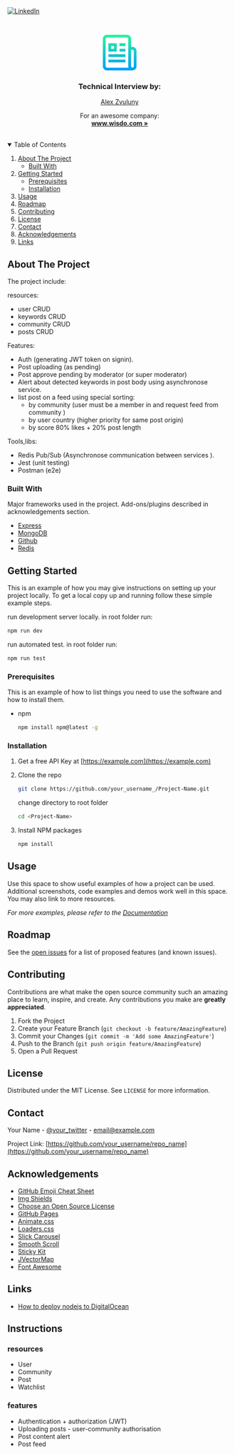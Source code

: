 <!--
*** Thanks for checking out the Best-README-Template. If you have a suggestion
*** that would make this better, please fork the repo and create a pull request
*** or simply open an issue with the tag "enhancement".
*** Thanks again! Now go create something AMAZING! :D
-->



<!-- PROJECT SHIELDS -->
<!--
*** I'm using markdown "reference style" links for readability.
*** Reference links are enclosed in brackets [ ] instead of parentheses ( ).
*** See the bottom of this document for the declaration of the reference variables
*** for contributors-url, forks-url, etc. This is an optional, concise syntax you may use.
*** https://www.markdownguide.org/basic-syntax/#reference-style-links
-->
<!-- [![Contributors][contributors-shield]][contributors-url]
[![Forks][forks-shield]][forks-url]
[![Stargazers][stars-shield]][stars-url]
[![Issues][issues-shield]][issues-url]
[![MIT License][license-shield]][license-url] -->
[![LinkedIn][linkedin-shield]][linkedin-url]


<!-- PROJECT LOGO -->
<br />
<p align="center">
  <!-- <a href="https://github.com/othneildrew/Best-README-Template"> -->
  <a href="https://www.wisdo.com/">
    <img src="images/logo.png" alt="Logo" width="80" height="80">
  </a>

  <h3 align="center">Technical Interview by:</h3>
  <a href="https://www.wisdo.com/">
     <div  align="center"> Alex Zvuluny </div>
  </a>

  <p align="center">
    For an awesome company:
    <br />
    <a href="https://www.wisdo.com/"><strong>www.wisdo.com »</strong></a>
    <br />
    <br />
    <!-- <a href="https://github.com/othneildrew/Best-README-Template">View Demo</a>
    ·
    <a href="https://github.com/othneildrew/Best-README-Template/issues">Report Bug</a>
    ·
    <a href="https://github.com/othneildrew/Best-README-Template/issues">Request Feature</a> -->
  </p>
</p>



<!-- TABLE OF CONTENTS -->
<details open="open">
  <summary>Table of Contents</summary>
  <ol>
    <li>
      <a href="#about-the-project">About The Project</a>
      <ul>
        <li><a href="#built-with">Built With</a></li>
      </ul>
    </li>
    <li>
      <a href="#getting-started">Getting Started</a>
      <ul>
        <li><a href="#prerequisites">Prerequisites</a></li>
        <li><a href="#installation">Installation</a></li>
      </ul>
    </li>
    <li><a href="#usage">Usage</a></li>
    <li><a href="#roadmap">Roadmap</a></li>
    <li><a href="#contributing">Contributing</a></li>
    <li><a href="#license">License</a></li>
    <li><a href="#contact">Contact</a></li>
    <li><a href="#acknowledgements">Acknowledgements</a></li>
    <li><a href="#links">Links</a></li>
  </ol>
</details>



<!-- ABOUT THE PROJECT -->
## About The Project

<!-- add Photo and a link to app -->
<!-- [![Product Name Screen Shot][product-screenshot]](https://example.com) -->

The project include:

resources:
* user CRUD 
* keywords CRUD  
* community CRUD  
* posts CRUD  

Features:
* Auth (generating JWT token on signin).  
* Post uploading (as pending)  
* Post approve pending by moderator (or super moderator)
* Alert about detected keywords in post body using asynchronose service.
* list post on a feed using special sorting:
  * by community (user must be a member in and request feed from community )   
  * by user country (higher priority for same post origin)  
  * by score 80% likes + 20% post length


Tools,libs:
* Redis Pub/Sub (Asynchronose communication between services ).  
* Jest (unit testing)
* Postman (e2e)


### Built With

Major frameworks used in the project. Add-ons/plugins described in acknowledgements section.
* [Express](https://expressjs.com/)
* [MongoDB](https://mongodb.com)
* [Github](https://github.com)
* [Redis](https://redis.io)



<!-- GETTING STARTED -->
## Getting Started

This is an example of how you may give instructions on setting up your project locally.
To get a local copy up and running follow these simple example steps.

run development server locally. in root folder run: 
  ```sh
  npm run dev
  ```

run automated test. in root folder run: 
  ```sh
  npm run test
  ```


### Prerequisites

This is an example of how to list things you need to use the software and how to install them.
* npm
  ```sh
  npm install npm@latest -g
  ```

### Installation

1. Get a free API Key at [https://example.com](https://example.com)

2. Clone the repo
   ```sh
   git clone https://github.com/your_username_/Project-Name.git
   ```
   change directory to root folder 
   ```sh
   cd <Project-Name>
   ```

3. Install NPM packages
   ```sh
   npm install
   ```

<!-- 4. Enter your API in `config.js`
   ```JS
   const API_KEY = 'ENTER YOUR API';
   ``` -->



<!-- USAGE EXAMPLES -->
## Usage

Use this space to show useful examples of how a project can be used. Additional screenshots, code examples and demos work well in this space. You may also link to more resources.

_For more examples, please refer to the [Documentation](https://example.com)_



<!-- ROADMAP -->
## Roadmap

See the [open issues](https://github.com/othneildrew/Best-README-Template/issues) for a list of proposed features (and known issues).



<!-- CONTRIBUTING -->
## Contributing

Contributions are what make the open source community such an amazing place to learn, inspire, and create. Any contributions you make are **greatly appreciated**.

1. Fork the Project
2. Create your Feature Branch (`git checkout -b feature/AmazingFeature`)
3. Commit your Changes (`git commit -m 'Add some AmazingFeature'`)
4. Push to the Branch (`git push origin feature/AmazingFeature`)
5. Open a Pull Request



<!-- LICENSE -->
## License

Distributed under the MIT License. See `LICENSE` for more information.



<!-- CONTACT -->
## Contact

Your Name - [@your_twitter](https://twitter.com/your_username) - email@example.com

Project Link: [https://github.com/your_username/repo_name](https://github.com/your_username/repo_name)



<!-- ACKNOWLEDGEMENTS -->
## Acknowledgements
* [GitHub Emoji Cheat Sheet](https://www.webpagefx.com/tools/emoji-cheat-sheet)
* [Img Shields](https://shields.io)
* [Choose an Open Source License](https://choosealicense.com)
* [GitHub Pages](https://pages.github.com)
* [Animate.css](https://daneden.github.io/animate.css)
* [Loaders.css](https://connoratherton.com/loaders)
* [Slick Carousel](https://kenwheeler.github.io/slick)
* [Smooth Scroll](https://github.com/cferdinandi/smooth-scroll)
* [Sticky Kit](http://leafo.net/sticky-kit)
* [JVectorMap](http://jvectormap.com)
* [Font Awesome](https://fontawesome.com)



<!-- Links -->
## Links
* [How to deploy nodejs to DigitalOcean](https://medium.com/@haxzie/deploying-node-js-application-to-digitalocean-setting-up-the-server-99e1d65fa291)






<!-- MARKDOWN LINKS & IMAGES -->
<!-- https://www.markdownguide.org/basic-syntax/#reference-style-links -->
[contributors-shield]: https://img.shields.io/github/contributors/othneildrew/Best-README-Template.svg?style=for-the-badge
[contributors-url]: https://github.com/othneildrew/Best-README-Template/graphs/contributors
[forks-shield]: https://img.shields.io/github/forks/othneildrew/Best-README-Template.svg?style=for-the-badge
[forks-url]: https://github.com/othneildrew/Best-README-Template/network/members
[stars-shield]: https://img.shields.io/github/stars/othneildrew/Best-README-Template.svg?style=for-the-badge
[stars-url]: https://github.com/othneildrew/Best-README-Template/stargazers
[issues-shield]: https://img.shields.io/github/issues/othneildrew/Best-README-Template.svg?style=for-the-badge
[issues-url]: https://github.com/othneildrew/Best-README-Template/issues
[license-shield]: https://img.shields.io/github/license/othneildrew/Best-README-Template.svg?style=for-the-badge
[license-url]: https://github.com/othneildrew/Best-README-Template/blob/master/LICENSE.txt
[linkedin-shield]: https://img.shields.io/badge/-LinkedIn-black.svg?style=for-the-badge&logo=linkedin&colorB=555
[linkedin-url]: https://linkedin.com/in/alexzvuluny/
[product-screenshot]: images/screenshot.png



<!-- ABOUT THE PROJECT -->

## Instructions

### resources
* User
* Community
* Post
* Watchlist

### features
* Authentication + authorization (JWT)
* Uploading posts - user-community authorisation 
* Post content alert
* Post feed  